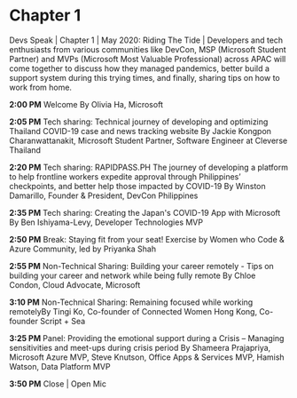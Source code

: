 # Chapter 1
Devs Speak | Chapter 1 | May 2020: Riding The Tide | Developers and tech enthusiasts from various communities like DevCon, MSP (Microsoft Student Partner) and MVPs (Microsoft Most Valuable Professional) across APAC will come together to discuss how they managed pandemics, better build a support system during this trying times, and finally, sharing tips on how to work from home.

**2:00 PM** Welcome By Olivia Ha, Microsoft

**2:05 PM** Tech sharing: Technical journey of developing and optimizing Thailand COVID-19 case and news tracking website By Jackie Kongpon Charanwattanakit, Microsoft Student Partner, Software Engineer at Cleverse Thailand

**2:20 PM** Tech sharing: RAPIDPASS.PH The journey of developing a platform to help frontline workers expedite approval through Philippines’ checkpoints, and better help those impacted by COVID-19 By Winston Damarillo, Founder & President, DevCon Philippines

**2:35 PM** Tech sharing: Creating the Japan's COVID-19 App with Microsoft By Ben Ishiyama-Levy, Developer Technologies MVP

**2:50 PM** Break: Staying fit from your seat! Exercise by Women who Code & Azure Community, led by Priyanka Shah

**2:55 PM** Non-Technical Sharing: Building your career remotely - Tips on building your career and network while being fully remote By Chloe Condon, Cloud Advocate, Microsoft

**3:10 PM** Non-Technical Sharing: Remaining focused while working remotelyBy Tingi Ko, Co-founder of Connected Women Hong Kong, Co-founder Script + Sea

**3:25 PM** Panel: Providing the emotional support during a Crisis – Managing sensitivities and meet-ups during crisis period By Shameera Prajapriya, Microsoft Azure MVP, Steve Knutson, Office Apps & Services MVP, Hamish Watson, Data Platform MVP

**3:50 PM** Close | Open Mic
